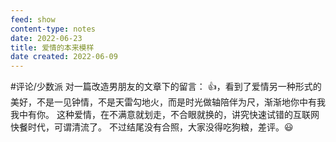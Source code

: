 ```yaml
---
feed: show
content-type: notes
date: 2022-06-23
title: 爱情的本来模样
date created: 2022-06-09
---
```

#评论/少数派
对一篇改造男朋友的文章下的留言：
👍，看到了爱情另一种形式的美好，不是一见钟情，不是天雷勾地火，而是时光做轴陪伴为尺，渐渐地你中有我我中有你。
这种爱情，在不满意就划走，不合眼就换的，讲究快速试错的互联网快餐时代，可谓清流了。
不过结尾没有合照，大家没得吃狗粮，差评。😃
